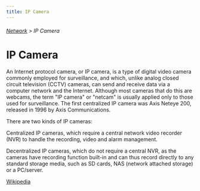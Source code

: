 ```yaml
---
title: IP Camera
---
```

###### [Network](../wiki/network-technology.html) > IP Camera

# IP Camera

An Internet protocol camera, or IP camera, is a type of digital video camera commonly employed for surveillance, and which, unlike analog closed circuit television (CCTV) cameras, can send and receive data via a computer network and the Internet. Although most cameras that do this are webcams, the term "IP camera" or "netcam" is usually applied only to those used for surveillance. The first centralized IP camera was Axis Neteye 200, released in 1996 by Axis Communications.  

There are two kinds of IP cameras:  

Centralized IP cameras, which require a central network video recorder (NVR) to handle the recording, video and alarm management.  

Decentralized IP cameras, which do not require a central NVR, as the cameras have recording function built-in and can thus record directly to any standard storage media, such as SD cards, NAS (network attached storage) or a PC/server.

<a href="https://en.wikipedia.org/wiki/IP_camera" target="_blank">Wikipedia</a>